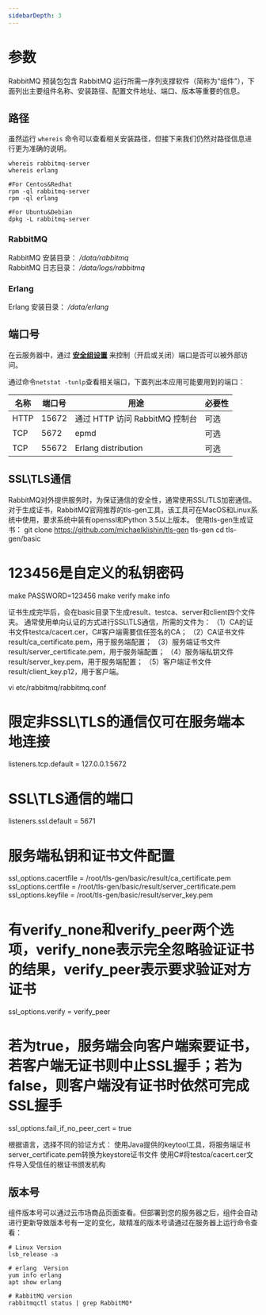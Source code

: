 ```yaml
---
sidebarDepth: 3
---
```


# 参数

RabbitMQ 预装包包含 RabbitMQ 运行所需一序列支撑软件（简称为“组件”），下面列出主要组件名称、安装路径、配置文件地址、端口、版本等重要的信息。

## 路径

虽然运行 `whereis` 命令可以查看相关安装路径，但接下来我们仍然对路径信息进行更为准确的说明。

```shell
whereis rabbitmq-server
whereis erlang

#For Centos&Redhat
rpm -ql rabbitmq-server
rpm -ql erlang

#For Ubuntu&Debian
dpkg -L rabbitmq-server
```

### RabbitMQ

RabbitMQ 安装目录： */data/rabbitmq*  
RabbitMQ 日志目录： */data/logs/rabbitmq*  

### Erlang

Erlang 安装目录： */data/erlang*  

## 端口号

在云服务器中，通过 **[安全组设置](https://support.websoft9.com/docs/faq/zh/tech-instance.html)** 来控制（开启或关闭）端口是否可以被外部访问。 

通过命令`netstat -tunlp`查看相关端口，下面列出本应用可能要用到的端口：

| 名称 | 端口号 | 用途 |  必要性 |
| --- | --- | --- | --- |
| HTTP | 15672 | 通过 HTTP 访问 RabbitMQ 控制台 | 可选 |
| TCP | 5672 | epmd | 可选 |
| TCP | 55672 | Erlang distribution | 可选 |

## SSL\TLS通信
RabbitMQ对外提供服务时，为保证通信的安全性，通常使用SSL/TLS加密通信。
对于生成证书，RabbitMQ官网推荐的tls-gen工具，该工具可在MacOS和Linux系统中使用，要求系统中装有openssl和Python 3.5以上版本。
使用tls-gen生成证书：
git clone https://github.com/michaelklishin/tls-gen tls-gen
cd tls-gen/basic

# 123456是自定义的私钥密码
make PASSWORD=123456
make verify
make info

证书生成完毕后，会在basic目录下生成result、testca、server和client四个文件夹。
通常使用单向认证的方式进行SSL\TLS通信，所需的文件为：
（1）CA的证书文件testca/cacert.cer，C#客户端需要信任签名的CA；
（2）CA证书文件result/ca_certificate.pem，用于服务端配置；
（3）服务端证书文件result/server_certificate.pem，用于服务端配置；
（4）服务端私钥文件result/server_key.pem，用于服务端配置；
（5）客户端证书文件result/client_key.p12，用于客户端。

vi etc/rabbitmq/rabbitmq.conf

# 限定非SSL\TLS的通信仅可在服务端本地连接
listeners.tcp.default = 127.0.0.1:5672
# SSL\TLS通信的端口
listeners.ssl.default = 5671
# 服务端私钥和证书文件配置
ssl_options.cacertfile = /root/tls-gen/basic/result/ca_certificate.pem
ssl_options.certfile = /root/tls-gen/basic/result/server_certificate.pem
ssl_options.keyfile = /root/tls-gen/basic/result/server_key.pem
# 有verify_none和verify_peer两个选项，verify_none表示完全忽略验证证书的结果，verify_peer表示要求验证对方证书
ssl_options.verify = verify_peer
# 若为true，服务端会向客户端索要证书，若客户端无证书则中止SSL握手；若为false，则客户端没有证书时依然可完成SSL握手
ssl_options.fail_if_no_peer_cert = true

根据语言，选择不同的验证方式：
使用Java提供的keytool工具，将服务端证书server_certificate.pem转换为keystore证书文件
使用C#将testca/cacert.cer文件导入受信任的根证书颁发机构



## 版本号

组件版本号可以通过云市场商品页面查看。但部署到您的服务器之后，组件会自动进行更新导致版本号有一定的变化，故精准的版本号请通过在服务器上运行命令查看：

```shell
# Linux Version
lsb_release -a

# erlang  Version
yum info erlang
apt show erlang

# RabbitMQ version
rabbitmqctl status | grep RabbitMQ*
```
